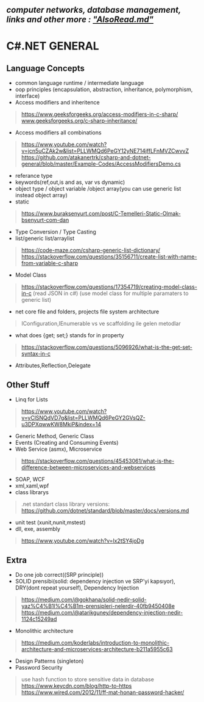 ## *computer networks, database management, links and other more : ["AlsoRead.md"](https://github.com/atakanertrk/csharp-and-dotnet-general/blob/master/AlsoRead.md)* 

#
#
#
#
#

# C#.NET GENERAL

## Language Concepts
* common language runtime / intermediate language
* oop principles (encapsulation, abstraction, inheritance, polymorphism, interface)
* Access modifiers and inheritence
> https://www.geeksforgeeks.org/access-modifiers-in-c-sharp/ <br/>
> www.geeksforgeeks.org/c-sharp-inheritance/
* Access modifiers all combinations
> https://www.youtube.com/watch?v=jcn5uCZAk2w&list=PLLWMQd6PeGY12yNE714jffLFnMVZCwvvZ <br/>
> https://github.com/atakanertrk/csharp-and-dotnet-general/blob/master/Example-Codes/AccessModifiersDemo.cs
* referance type
* keywords(ref,out,is and as, var vs dynamic)
* object type / object variable /object array(you can use generic list instead object array)
* static
> https://www.buraksenyurt.com/post/C-Temelleri-Static-Olmak-bsenyurt-com-dan <br/>
* Type Conversion / Type Casting
* list/generic list/arraylist
> https://code-maze.com/csharp-generic-list-dictionary/
> https://stackoverflow.com/questions/35156711/create-list-with-name-from-variable-c-sharp
* Model Class
> https://stackoverflow.com/questions/17354719/creating-model-class-in-c (read JSON in c#)
> (use model class for multiple paramaters to generic list)
* net core file and folders, projects file system architecture 
> IConfiguration,IEnumerable vs ve scaffolding ile gelen metodlar
* what does {get; set;} stands for in property
>https://stackoverflow.com/questions/5096926/what-is-the-get-set-syntax-in-c <br/>
* Attributes,Reflection,Delegate

## Other Stuff
* Linq for Lists
> https://www.youtube.com/watch?v=yClSNQdVD7g&list=PLLWMQd6PeGY2GVsQZ-u3DPXqwwKW8MkiP&index=14
* Generic Method, Generic Class
* Events (Creating and Consuming Events)
* Web Service (asmx), Microservice 
> https://stackoverflow.com/questions/45453061/what-is-the-difference-between-microservices-and-webservices
* SOAP, WCF
* xml,xaml,wpf
* class librarys
> .net standart class library versions: https://github.com/dotnet/standard/blob/master/docs/versions.md
* unit test (xunit,nunit,mstest)
* dll, exe, assembly
> https://www.youtube.com/watch?v=lx2tSY4joDg

## Extra
* Do one job correct((SRP principle))
* SOLID prensibi(solid: dependency injection ve SRP'yi kapsıyor), DRY(dont repeat yourself), Dependency Injection
> https://medium.com/@gokhana/solid-nedir-solid-yaz%C4%B1l%C4%B1m-prensipleri-nelerdir-40fb9450408e <br/>
> https://medium.com/@atarikguney/dependency-injection-nedir-1124c15249ad
* Monolithic architecture
> https://medium.com/koderlabs/introduction-to-monolithic-architecture-and-microservices-architecture-b211a5955c63
* Design Patterns (singleton)
* Password Security
> use hash function to store sensitive data in database
> https://www.keycdn.com/blog/http-to-https
> https://www.wired.com/2012/11/ff-mat-honan-password-hacker/




